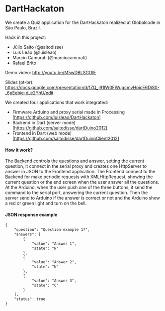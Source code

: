 DartHackaton
=============
We create a Quiz application for the DartHackaton realized at Globalcode in São Paulo, Brazil.

Hack in this project:

* Júlio Saito (@saitodisse)
* Luis Leão (@luisleao)
* Marcio Camurati (@marciocamurati)
* Rafael Brito

Demo video: http://youtu.be/M5wDBLSGOlE

Slides (pt-br): https://docs.google.com/presentation/d/1ZQ_j91lW0FWugcmvHpicE6DiS0-_6pEebie-d_e2YhU/edit

We created four applications that work integrated:

* Firmware Arduino and proxy serial made in Processing [https://github.com/luisleao/DartHackaton]
* Backend in Dart (server mode) [https://github.com/saitodisse/dartDuino2012]
* Frontend in Dart (web mode) [https://github.com/saitodisse/dartDuinoClient2012]

#### How it work? ####
The Backend controls the questions and answer, setting the current question, it connect in the serial proxy and creates one HttpServer to answer in JSON to the Frontend application.
The Frontend connect to the Backend for make periodic requests with XMLHttpRequest, showing the current question or the end screen when the user answer all the questions.
At the Arduino, when the user push one of the three buttons, it send the command to the serial port, answering the current question. Then the server send to Arduino if the answer is correct or not and the Arduino show a red or green light and turn on the bell.

#### JSON response example ####
```html
{
    "question": "Question example 1?",
    "answers": [
        {
            "value": "Answer 1",
            "state": "N"
        },
        {
            "value": "Answer 2",
            "state": "N"
        },
        {
            "value": "Answer 3",
            "state": "C"
        }
    ],
    "status": true
}
```
